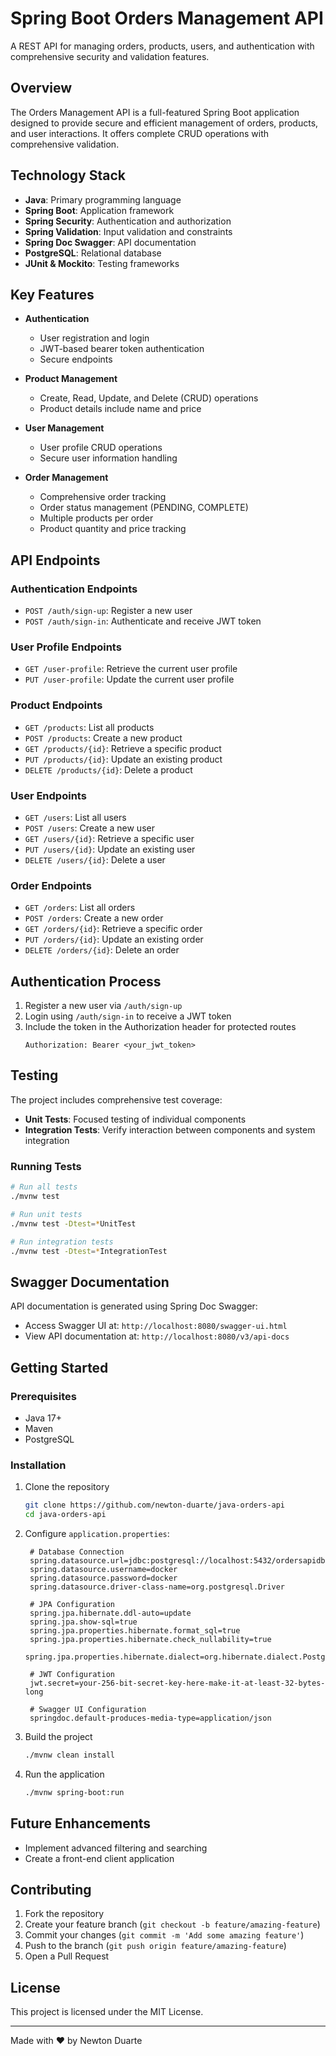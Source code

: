 # Spring Boot Orders Management API

A REST API for managing orders, products, users, and authentication with comprehensive security and validation features.

## Overview

The Orders Management API is a full-featured Spring Boot application designed to provide secure and efficient management of orders, products, and user interactions. It offers complete CRUD operations with comprehensive validation.

## Technology Stack

- **Java**: Primary programming language
- **Spring Boot**: Application framework
- **Spring Security**: Authentication and authorization
- **Spring Validation**: Input validation and constraints
- **Spring Doc Swagger**: API documentation
- **PostgreSQL**: Relational database
- **JUnit & Mockito**: Testing frameworks

## Key Features

- **Authentication**
    - User registration and login
    - JWT-based bearer token authentication
    - Secure endpoints

- **Product Management**
    - Create, Read, Update, and Delete (CRUD) operations
    - Product details include name and price

- **User Management**
    - User profile CRUD operations
    - Secure user information handling

- **Order Management**
    - Comprehensive order tracking
    - Order status management (PENDING, COMPLETE)
    - Multiple products per order
    - Product quantity and price tracking

## API Endpoints

### Authentication Endpoints
- `POST /auth/sign-up`: Register a new user
- `POST /auth/sign-in`: Authenticate and receive JWT token

### User Profile Endpoints
- `GET /user-profile`: Retrieve the current user profile
- `PUT /user-profile`: Update the current user profile

### Product Endpoints
- `GET /products`: List all products
- `POST /products`: Create a new product
- `GET /products/{id}`: Retrieve a specific product
- `PUT /products/{id}`: Update an existing product
- `DELETE /products/{id}`: Delete a product

### User Endpoints
- `GET /users`: List all users
- `POST /users`: Create a new user
- `GET /users/{id}`: Retrieve a specific user
- `PUT /users/{id}`: Update an existing user
- `DELETE /users/{id}`: Delete a user

### Order Endpoints
- `GET /orders`: List all orders
- `POST /orders`: Create a new order
- `GET /orders/{id}`: Retrieve a specific order
- `PUT /orders/{id}`: Update an existing order
- `DELETE /orders/{id}`: Delete an order

## Authentication Process

1. Register a new user via `/auth/sign-up`
2. Login using `/auth/sign-in` to receive a JWT token
3. Include the token in the Authorization header for protected routes
   ```
   Authorization: Bearer <your_jwt_token>
   ```

## Testing

The project includes comprehensive test coverage:
- **Unit Tests**: Focused testing of individual components
- **Integration Tests**: Verify interaction between components and system integration

### Running Tests

```bash
# Run all tests
./mvnw test

# Run unit tests
./mvnw test -Dtest=*UnitTest

# Run integration tests
./mvnw test -Dtest=*IntegrationTest
```

## Swagger Documentation

API documentation is generated using Spring Doc Swagger:
- Access Swagger UI at: `http://localhost:8080/swagger-ui.html`
- View API documentation at: `http://localhost:8080/v3/api-docs`

## Getting Started

### Prerequisites

- Java 17+
- Maven
- PostgreSQL

### Installation

1. Clone the repository
   ```bash
   git clone https://github.com/newton-duarte/java-orders-api
   cd java-orders-api
   ```

2. Configure `application.properties`:
   ```properties
    # Database Connection
    spring.datasource.url=jdbc:postgresql://localhost:5432/ordersapidb
    spring.datasource.username=docker
    spring.datasource.password=docker
    spring.datasource.driver-class-name=org.postgresql.Driver
    
    # JPA Configuration
    spring.jpa.hibernate.ddl-auto=update
    spring.jpa.show-sql=true
    spring.jpa.properties.hibernate.format_sql=true
    spring.jpa.properties.hibernate.check_nullability=true
    spring.jpa.properties.hibernate.dialect=org.hibernate.dialect.PostgreSQLDialect
    
    # JWT Configuration
    jwt.secret=your-256-bit-secret-key-here-make-it-at-least-32-bytes-long
    
    # Swagger UI Configuration
    springdoc.default-produces-media-type=application/json
   ```

3. Build the project
   ```bash
   ./mvnw clean install
   ```

4. Run the application
   ```bash
   ./mvnw spring-boot:run
   ```

## Future Enhancements

- Implement advanced filtering and searching
- Create a front-end client application

## Contributing

1. Fork the repository
2. Create your feature branch (`git checkout -b feature/amazing-feature`)
3. Commit your changes (`git commit -m 'Add some amazing feature'`)
4. Push to the branch (`git push origin feature/amazing-feature`)
5. Open a Pull Request

## License

This project is licensed under the MIT License.

---

Made with ❤️ by Newton Duarte